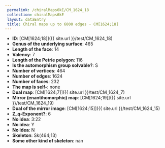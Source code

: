 ```yaml
--- 
 permalink: /chiralMaps6kE/CM_1624_18 
 collection: chiralMaps6kE
 layout: dataEntry
 title: Chiral maps up to 6000 edges - CM[1624;18]
---
```


- **ID**: [CM[1624;18]]({{ site.url }}/test/CM_1624_18)
- **Genus of the underlying surface**: 465
- **Length of the face**: 14
- **Valency**: 7
- **Length of the Petrie polygon**: 116
- **Is the automorphism group solvable?**: S
- **Number of vertices**: 464
- **Number of edges**: 1624
- **Number of faces**: 232
- **The map is self-**: none
- **Dual map**: [CM[1624;7]]({{ site.url }}/test/CM_1624_7)
- **Mirror (enantihomorphic) map**: [CM[1624;19]]({{ site.url }}/test/CM_1624_19)
- **Dual of the mirror image**: [CM[1624;15]]({{ site.url }}/test/CM_1624_15)
- **Z_q-Exponent?**: 6
- **No idea**:  3:22
- **No idea**: Y
- **No idea**: N
- **Skeleton**: Sk(464;13)
- **Some other kind of skeleton**: nan
